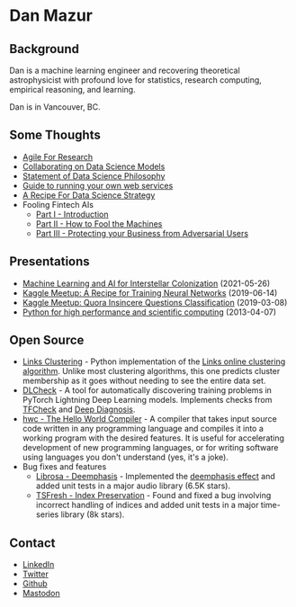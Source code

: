 # Dan Mazur

## Background

Dan is a machine learning engineer and recovering theoretical astrophysicist with profound love for statistics, research computing, empirical reasoning, and learning. 

Dan is in Vancouver, BC.

## Some Thoughts

* [Agile For Research](agile_research.md)
* [Collaborating on Data Science Models](modeling_collaboration.md)
* [Statement of Data Science Philosophy](philosophy.md)
* [Guide to running your own web services](running_webservices.md)
* [A Recipe For Data Science Strategy](strategy_recipe.md)
* Fooling Fintech AIs
  * [Part I - Introduction](https://medium.com/grow-blog/fooling-fintech-ais-945db04a5e51)
  * [Part II - How to Fool the Machines](https://medium.com/grow-blog/part-2-how-to-fool-the-machines-2cb0a3914eb0)
  * [Part III - Protecting your Business from Adversarial Users](https://medium.com/grow-blog/fooling-fintech-ais-part-3-protecting-your-business-from-adversarial-users-5c56a91b78c9)

## Presentations

* [Machine Learning and AI for Interstellar Colonization](https://www.youtube.com/watch?v=0d-eM2FToZg&t=3084s) (2021-05-26)
* [Kaggle Meetup: A Recipe for Training Neural Networks](https://www.youtube.com/watch?v=qajDVYLfeVg) (2019-06-14)
* [Kaggle Meetup: Quora Insincere Questions Classification](https://www.youtube.com/watch?v=l7ZmviwSnXw) (2019-03-08)
* [Python for high performance and scientific computing](https://www.youtube.com/watch?v=k_Z8REQo3Ks) (2013-04-07)

## Open Source
* [Links Clustering](https://github.com/QEDan/links_clustering) - Python implementation of the [Links online clustering algorithm](https://arxiv.org/abs/1801.10123). Unlike most clustering algorithms, this one predicts cluster membership as it goes without needing to see the entire data set.
* [DLCheck](https://github.com/QEDan/DLCheck) - A tool for automatically discovering training problems in PyTorch Lightning Deep Learning models. Implements checks from [TFCheck](https://arxiv.org/abs/1909.02562) and [Deep Diagnosis](https://arxiv.org/abs/2112.04036).
* [hwc - The Hello World Compiler](https://github.com/QEDan/hwc) - A compiler that takes input source code written in any programming language and compiles it into a working program with the desired features. It is useful for accelerating development of new programming languages, or for writing software using languages you don't understand (yes, it's a joke).
* Bug fixes and features
  * [Librosa - Deemphasis](https://github.com/librosa/librosa/pull/1293) - Implemented the [deemphasis effect](https://librosa.org/doc/0.10.1/generated/librosa.effects.deemphasis.html#librosa.effects.deemphasis) and added unit tests in a major audio library (6.5K stars).
  * [TSFresh - Index Preservation](https://github.com/blue-yonder/tsfresh/pull/404) - Found and fixed a bug involving incorrect handling of indices and added unit tests in a major time-series library (8k stars). 

## Contact

* [LinkedIn](https://www.linkedin.com/in/mazurdan/)
* [Twitter](https://twitter.com/QEDanMazur)
* [Github](https://github.com/QEDan)
* <a rel="me" href="https://mastodon.online/@QEDan">Mastodon</a>
